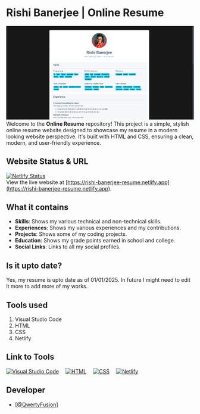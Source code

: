 # Rishi Banerjee | Online Resume

![Website preview for the link tree](./preview/preview.png)
Welcome to the **Online Resume** repository! This project is a simple, stylish online resume website designed to showcase my resume in a modern looking website perspective. It's built with HTML and CSS, ensuring a clean, modern, and user-friendly experience.

## Website Status & URL

[![Netlify Status](https://api.netlify.com/api/v1/badges/7f858522-5ff9-4cf5-a411-c45ecbbdcc4b/deploy-status)](https://app.netlify.com/sites/rishi-banerjee-resume/deploys)
<br />
View the live website at [https://rishi-banerjee-resume.netlify.app](https://rishi-banerjee-resume.netlify.app).

## What it contains

- **Skills**: Shows my various technical and non-technical skills.
- **Experiences**: Shows my various experiences and my contributions.
- **Projects**: Shows some of my coding projects.
- **Education**: Shows my grade points earned in school and college.
- **Social Links**: Links to all my social profiles.

## Is it upto date?
Yes, my resume is upto date as of 01/01/2025. In future I might need to edit it more to add more of my works.

<h2>Tools used</h2>
<ol>
  <li>Visual Studio Code</li>
  <li>HTML</li>
  <li>CSS</li>
  <li>Netlify</li>
</ol>

<h2>Link to Tools</h2>
<p align="left">
  <a href="https://code.visualstudio.com" target="_blank" rel="noreferrer"> <img src="https://www.vectorlogo.zone/logos/visualstudio_code/visualstudio_code-icon.svg" alt="Visual Studio Code" width="40" height="40"/></a>&emsp;
  <a href="https://www.w3.org/html/" target="_blank" rel="noreferrer"> <img src="https://cdn.freebiesupply.com/logos/large/2x/html-5-logo-png-transparent.png" alt="HTML" height="40"/></a>&emsp;
  <a href="https://www.w3.org/Style/CSS/" target="_blank" rel="noreferrer"> <img src="https://brandslogos.com/wp-content/uploads/images/large/css-logo.png" alt="CSS" height="40"/></a>&emsp;
  <a href="https://www.netlify.com" target="_blank" rel="noreferrer"> <img src="https://static-00.iconduck.com/assets.00/netlify-icon-2048x2048-vn9f0x8q.png" alt="Netlify" width="40" height="40"/></a>&emsp;
</p>

<h2>Developer</h2>
<ul>
  <li><a href="https://github.com/QwertyFusion">[@QwertyFusion]</a></li>
</ul>
